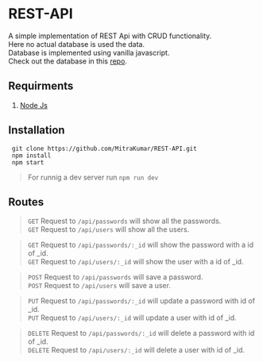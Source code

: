 # REST-API
A simple implementation of REST Api with CRUD functionality.\
Here no actual database is used the data.\
Database is implemented using vanilla javascript.\
Check out the database in this [repo](https://github.com/MitraKumar/Database.git).

## Requirments
1) [Node Js](https://nodejs.org/en/)

## Installation
```
 git clone https://github.com/MitraKumar/REST-API.git
 npm install
 npm start
```
> For runnig a dev server run `npm run dev`

## Routes

> `GET` Request to `/api/passwords` will show all the passwords.\
> `GET` Request to `/api/users` will show all the users.

> `GET` Request to `/api/passwords/:_id` will show the password with a id of _id.\
> `GET` Request to `/api/users/:_id` will show the user with a id of _id.

> `POST` Request to `/api/passwords` will save a password.\
> `POST` Request to `/api/users` will save a user.

> `PUT` Request to `/api/passwords/:_id` will update a password with id of _id.\
> `PUT` Request to `/api/users/:_id` will update a user with id of _id.

> `DELETE` Request to `/api/passwords/:_id` will delete a password with id of _id.\
> `DELETE` Request to `/api/users/:_id` will delete a user with id of _id.